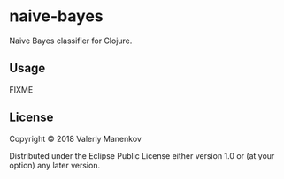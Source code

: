 # naive-bayes

Naive Bayes classifier for Clojure.

## Usage

FIXME

## License

Copyright © 2018 Valeriy Manenkov

Distributed under the Eclipse Public License either version 1.0 or (at
your option) any later version.
